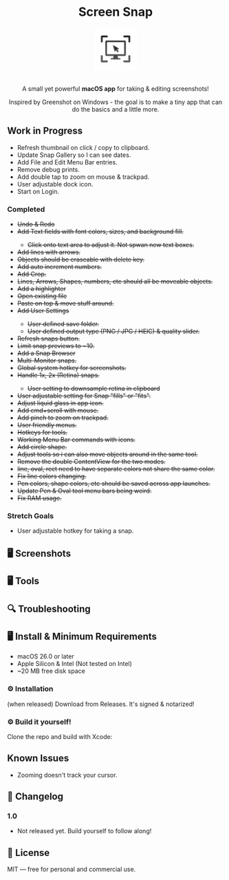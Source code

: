 <div align="center">

# Screen Snap

<picture>
  <source srcset="Documentation/icon-dark.png" media="(prefers-color-scheme: dark)">
  <source srcset="Documentation/icon-light.png" media="(prefers-color-scheme: light)">
  <img src="Documentation/icon-light.png" alt="App Icon" width="100">
</picture>
<br/><br/>

A small yet powerful **macOS app** for taking & editing screenshots!

Inspired by Greenshot on Windows - the goal is to make a tiny app that can do the basics and a little more. 

</div>

## Work in Progress
- Refresh thumbnail on click / copy to clipboard. 
- Update Snap Gallery so I can see dates.
- Add File and Edit Menu Bar entries. 
- Remove debug prints.
- Add double tap to zoom on mouse & trackpad.
- User adjustable dock icon.
- Start on Login.



### Completed 
- <del>Undo & Redo
- <del>Add Text fields with font colors, sizes, and background fill.
   - Click onto text area to adjust it. Not spwan new text boxes.
- <del>Add lines with arrows. 
- <del>Objects should be eraseable with delete key.
- <del>Add auto increment numbers. 
- <del>Add Crop.
- <del>Lines, Arrows, Shapes, numbers, etc should all be moveable objects. 
- <del>Add a highlighter
- <del>Open existing file
- <del>Paste on top & move stuff around. 
- <del>Add User Settings 
  - <del>User defined save folder. 
  - <del>User defined output type (PNG / JPG / HEIC) & quality slider. 
- <del>Refresh snaps button. 
- <del> Limit snap previews to ~10.
- <del> Add a Snap Browser
- <del>Multi-Monitor snaps. 
- <del>Global system hotkey for screenshots.</del> 
- <del>Handle 1x, 2x (Retina) snaps.
  - User setting to downsample retina in clipboard
- <del>User adjustable setting for Snap "fills" or "fits". 
- <del>Adjust liquid glass in app icon.
- <del>Add cmd+scroll with mouse.
- <del>Add pinch to zoom on trackpad.
- <del>User friendly menus. 
- <del>Hotkeys for tools.
- <del> Working Menu Bar commands with icons.
- <del>Add circle shape. 
- <del>Adjust tools so i can also move objects around in the same tool. 
- <del>Remove the double ContentView for the two modes.
- <del>line, oval, rect need to have separate colors not share the same color. 
- <del>Fix line colors changing.
- <del>Pen colors, shape colors, etc should be saved across app launches.
- <del>Update Pen & Oval tool menu bars being weird. 
- <del>Fix RAM usage.


### Stretch Goals 
- User adjustable hotkey for taking a snap. 


## 🖥️ Screenshots 

<!-- <p align="center">
    <a href="Documentation/App1.png"><img src="Documentation/App1.png" width="45%"></a>
    <a href="Documentation/App2.png"><img src="Documentation/App2.png" width="45%"></a>
</p> -->

## 🖥️ Tools







## 🔍 Troubleshooting



## 🖥️ Install & Minimum Requirements

- macOS 26.0 or later  
- Apple Silicon & Intel (Not tested on Intel)
- ~20 MB free disk space  


### ⚙️ Installation

(when released) Download from Releases. It's signed & notarized!

### ⚙️ Build it yourself!

Clone the repo and build with Xcode:

<!-- ```bash
git clone https://github.com/gbabichev/thumbnailer.git
cd thumbnailer
open thumbnailer.xcodeproj
``` -->

## Known Issues
- Zooming doesn't track your cursor. 

## 📝 Changelog

### 1.0 
- Not released yet. Build yourself to follow along!

## 📄 License

MIT — free for personal and commercial use. 